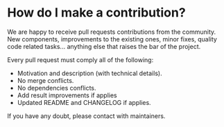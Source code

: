 # How do I make a contribution?

We are happy to receive pull requests contributions from the community. New components, improvements to the existing ones, minor fixes, quality code related tasks... anything else that raises the bar of the project.

Every pull request must comply all of the following:

- Motivation and description (with technical details).
- No merge conflicts.
- No dependencies conflicts.
- Add result improvements if applies
- Updated README and CHANGELOG if applies.

If you have any doubt, please contact with maintainers.

